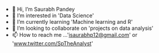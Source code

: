 - 👋 Hi, I’m Saurabh Pandey
- 👀 I’m interested in 'Data Science'
- 🌱 I’m currently learning 'Machine learning and R'
- 💞️ I’m looking to collaborate on 'projects on data analysis'
- 📫 How to reach me ...'isaurabhp12@gmail.com' or 'www.twitter.com/SpTheAnalyst'

<!---
isaurabhpandey/isaurabhpandey is a ✨ special ✨ repository because its `README.md` (this file) appears on your GitHub profile.
You can click the Preview link to take a look at your changes.
--->

